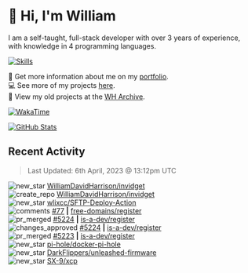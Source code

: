 # 👋 Hi, I'm William
I am a self-taught, full-stack developer with over 3 years of experience, with knowledge in 4 programming languages.

[![Skills](https://skillicons.dev/icons?i=css,cloudflare,discord,bots,docker,express,firebase,git,github,githubactions,html,js,linux,md,mongodb,netlify,nodejs,replit,tailwind,ts,vercel,vscode,wordpress,workers)](https://wdh.gg/dev)

🧑 Get more information about me on my [portfolio](https://wdh.gg/dev).
<br>
💻 See more of my projects [here](https://wdh.gg/github-org).
<br>
📁 View my old projects at the [WH Archive](https://wdh.gg/archive).

[![WakaTime](https://wakatime.com/badge/user/817e29c1-e1ac-4adc-936b-37bfa447c165.svg?style=for-the-badge)](https://wdh.gg/wakatime)

[![GitHub Stats](https://github-readme-stats.vercel.app/api?username=williamdavidharrison&theme=algolia&show_icons=true&border_radius=8&count_private=true&include_all_commits=true)](https://wdh.gg/github)

## Recent Activity
<!--RECENT_ACTIVITY:last_update-->
> Last Updated: 6th April, 2023 @ 13:12pm UTC
<!--RECENT_ACTIVITY:last_update_end-->

<!--RECENT_ACTIVITY:start-->
![new_star](https://cdn.jsdelivr.net/gh/Readme-Workflows/Readme-Icons@main/icons/octicons/StarredRepositoryYellow.svg) [WilliamDavidHarrison/invidget](https://github.com/WilliamDavidHarrison/invidget)<br>
![create_repo](https://cdn.jsdelivr.net/gh/Readme-Workflows/Readme-Icons@main/icons/octicons/Repository.svg) [WilliamDavidHarrison/invidget](https://github.com/WilliamDavidHarrison/invidget)<br>
![new_star](https://cdn.jsdelivr.net/gh/Readme-Workflows/Readme-Icons@main/icons/octicons/StarredRepositoryYellow.svg) [wlixcc/SFTP-Deploy-Action](https://github.com/wlixcc/SFTP-Deploy-Action)<br>
![comments](https://cdn.jsdelivr.net/gh/Readme-Workflows/Readme-Icons@main/icons/octicons/Comment.svg) [#77](https://github.com/free-domains/register/issues/77#issuecomment-1498573911) **|** [free-domains/register](https://github.com/free-domains/register)<br>
![pr_merged](https://cdn.jsdelivr.net/gh/Readme-Workflows/Readme-Icons@main/icons/octicons/PullRequestMerged.svg) [#5224](https://github.com/is-a-dev/register/pull/5224) **|** [is-a-dev/register](https://github.com/is-a-dev/register)<br>
![changes_approved](https://cdn.jsdelivr.net/gh/Readme-Workflows/Readme-Icons@main/icons/octicons/ApprovedChanges.svg) [#5224](https://github.com/is-a-dev/register/pull/5224#pullrequestreview-1374158320) **|** [is-a-dev/register](https://github.com/is-a-dev/register)<br>
![pr_merged](https://cdn.jsdelivr.net/gh/Readme-Workflows/Readme-Icons@main/icons/octicons/PullRequestMerged.svg) [#5223](https://github.com/is-a-dev/register/pull/5223) **|** [is-a-dev/register](https://github.com/is-a-dev/register)<br>
![new_star](https://cdn.jsdelivr.net/gh/Readme-Workflows/Readme-Icons@main/icons/octicons/StarredRepositoryYellow.svg) [pi-hole/docker-pi-hole](https://github.com/pi-hole/docker-pi-hole)<br>
![new_star](https://cdn.jsdelivr.net/gh/Readme-Workflows/Readme-Icons@main/icons/octicons/StarredRepositoryYellow.svg) [DarkFlippers/unleashed-firmware](https://github.com/DarkFlippers/unleashed-firmware)<br>
![new_star](https://cdn.jsdelivr.net/gh/Readme-Workflows/Readme-Icons@main/icons/octicons/StarredRepositoryYellow.svg) [SX-9/xcp](https://github.com/SX-9/xcp)<br>
<!--RECENT_ACTIVITY:end-->
